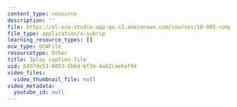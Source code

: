 ```yaml
---
content_type: resource
description: ''
file: https://ol-ocw-studio-app-qa.s3.amazonaws.com/courses/18-085-computational-science-and-engineering-i-fall-2008/6497de5308535b6dbf2e4ab2cae6af94_mFGdF9TAfmE.vtt
file_type: application/x-subrip
learning_resource_types: []
ocw_type: OCWFile
resourcetype: Other
title: 3play caption file
uid: 6497de53-0853-5b6d-bf2e-4ab2cae6af94
video_files:
  video_thumbnail_file: null
video_metadata:
  youtube_id: null
---
```

